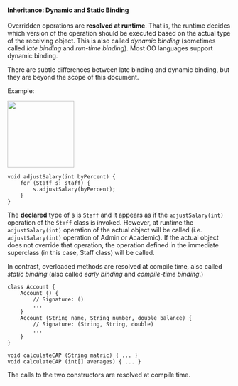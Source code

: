 <link rel="stylesheet" href="{{baseUrl}}/css/textbook.css">

<div class="website-content">

#### Inheritance: Dynamic and Static Binding

<div id="main">

Overridden operations are **resolved at runtime**. That is, the runtime decides which version of the operation should be executed based on the actual type of the receiving object. This is also called _dynamic binding_ (sometimes called _late binding_  and _run-time binding_). Most OO languages support dynamic binding.

<tip-box type="info">

There are subtle differences between late binding and dynamic binding, but they are beyond the scope of this document.

</tip-box>

<tip-box>

Example:

<img src="{{baseUrl}}/oop/inheritance/dynamicAndStaticBinding/images/staff.png" height="150" />
<p/>

```
void adjustSalary(int byPercent) {
    for (Staff s: staff) {
        s.adjustSalary(byPercent);
    }
}
```

The **declared** type of s is `Staff` and it appears as if the `adjustSalary(int)` operation of the `Staff` class is invoked. However, at runtime the `adjustSalary(int)` operation of the actual object will be called (i.e. `adjustSalary(int)` operation of Admin or Academic). If the actual object does not override that operation, the operation defined in the immediate superclass (in this case, Staff class) will be called.

</tip-box>

In contrast, overloaded methods are resolved at compile time, also called _static binding_ (also called _early binding_ and _compile-time binding_.)

<tip-box>

```
class Account {
    Account () {
        // Signature: ()
        ...
    }
    Account (String name, String number, double balance) {
        // Signature: (String, String, double)
        ...
    }
}
```

```
void calculateCAP (String matric) { ... }
void calculateCAP (int[] averages) { ... }
```

The calls to the two constructors are resolved at compile time.

</tip-box>

<!-- extras ------------------------------------------------------------------------------------ -->

<panel header=":paperclip: Extras" expandable type="seamless" expanded>

  <panel header=":mortar_board: Learning Outcomes" expandable type="seamless">
    <include src="exercises.md" />
  </panel>

  <panel header=":package: Resources" expandable type="seamless">
    <include src="resources.md" />
  </panel>

</panel>

</div>
</div>
